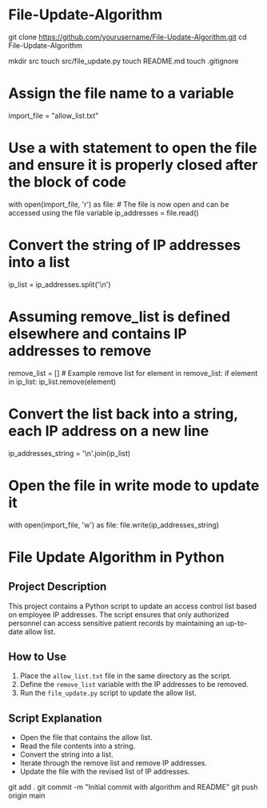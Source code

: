 # File-Update-Algorithm

git clone https://github.com/yourusername/File-Update-Algorithm.git
cd File-Update-Algorithm

mkdir src
touch src/file_update.py
touch README.md
touch .gitignore

# Assign the file name to a variable
import_file = "allow_list.txt"

# Use a with statement to open the file and ensure it is properly closed after the block of code
with open(import_file, 'r') as file:
    # The file is now open and can be accessed using the file variable
    ip_addresses = file.read()

# Convert the string of IP addresses into a list
ip_list = ip_addresses.split('\n')

# Assuming remove_list is defined elsewhere and contains IP addresses to remove
remove_list = []  # Example remove list
for element in remove_list:
    if element in ip_list:
        ip_list.remove(element)

# Convert the list back into a string, each IP address on a new line
ip_addresses_string = '\n'.join(ip_list)

# Open the file in write mode to update it
with open(import_file, 'w') as file:
    file.write(ip_addresses_string)

# File Update Algorithm in Python

## Project Description
This project contains a Python script to update an access control list based on employee IP addresses. The script ensures that only authorized personnel can access sensitive patient records by maintaining an up-to-date allow list.

## How to Use
1. Place the `allow_list.txt` file in the same directory as the script.
2. Define the `remove_list` variable with the IP addresses to be removed.
3. Run the `file_update.py` script to update the allow list.

## Script Explanation
- Open the file that contains the allow list.
- Read the file contents into a string.
- Convert the string into a list.
- Iterate through the remove list and remove IP addresses.
- Update the file with the revised list of IP addresses.

git add .
git commit -m "Initial commit with algorithm and README"
git push origin main
